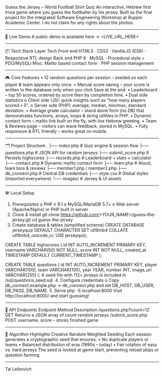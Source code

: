 Guess the Jersey – World Football Shirt Quiz
An interactive, Hebrew first trivia game where you guess the footballer by his jersey. Built as the final project for the Integrated Software Engineering Workshop at Ruppin Academic Center.
I do not claim for any rights about the photos.
________________________________________
🚀 Live Demo
A public demo is available here → <LIVE_URL_HERE> 
________________________________________
📦 Tech Stack
Layer	Tech
Front  end	HTML5 · CSS3 · Vanilla JS (ES6) · Responsive RTL design
Back end	PHP 8 · MySQL · Procedural style + PDO/MySQLi
Misc.	Mailto based contact form · PHP session management
________________________________________
🎮 Core Features
•	12 random questions per session – seeded so each player & team appears only once.
•	Manual score saving – your score is written to the database only when you click Save at the end.
•	Leaderboard – top 50 scores, ordered by score then by completion time.
•	Dual side statistics
o	Client side (JS): quick insights such as "how many players scored > 5".
o	Server side (PHP): average, median, min/max, standard deviation.
•	Average grade calculator – stand alone form (no DB) that demonstrates functions, arrays, loops & string utilities in PHP.
•	Dynamic contact form – mailto link built on the fly, with live Hebrew greeting.
•	Team & Reviews page – visitors can leave feedback, stored in MySQL.
•	Fully responsive & RTL friendly – works great on mobile.
________________________________________
🗂️ Project Structure
.
├── index.php           # Quiz engine & session flow
├── questions.php       # JSON API for random jerseys
├── submit_score.php    # Persists highscores
├── records.php         # Leaderboard + stats + calculator
├── contact.php         # Dynamic mailto contact form
├── team.php            # About, team bios & reviews
├── member1.php / member2.php
├── db_connect.php      # Central DB credentials
├── style.css           # Global styles (imported everywhere)
└── images/             # Jersey & UI assets
________________________________________
🛠️ Local Setup
1.	Prerequisites
o	PHP ≥ 8.1
o	MySQL/MariaDB 5.7+
o	Web server (Apache/Nginx) or PHP built in server
2.	Clone & install
git clone https://github.com/<YOUR_NAME>/guess-the-jersey.git
cd guess-the-jersey
3.	Create database & tables (simplified schema)
CREATE DATABASE jerseyquiz DEFAULT CHARACTER SET utf8mb4 COLLATE utf8mb4_unicode_ci;
USE jerseyquiz;

CREATE TABLE highscores (
  id INT AUTO_INCREMENT PRIMARY KEY,
  username VARCHAR(50) NOT NULL,
  score INT NOT NULL,
  created_at TIMESTAMP DEFAULT CURRENT_TIMESTAMP
);

CREATE TABLE questions (
  id INT AUTO_INCREMENT PRIMARY KEY,
  player VARCHAR(100),
  team VARCHAR(100),
  year YEAR,
  number INT,
  image_url VARCHAR(255)
);
A seed file with 112+ jerseys is included in /sql/questions_seed.sql.
4.	Configure credentials
o	Copy db_connect.example.php → db_connect.php and set DB_HOST, DB_USER, DB_PASS, DB_NAME.
5.	Serve
php -S localhost:8000
Visit http://localhost:8000/ and start guessing!
________________________________________
🔌 API Endpoints
Endpoint	Method	Description
/questions.php?count=12	GET	Returns a JSON array of count random jerseys
/submit_score.php	POST	username, score – stores finished game
________________________________________
🧠 Algorithm Highlights
Creative Random Weighted Seeding
Each session generates a cryptographic seed that ensures:
•	No duplicate players or teams
•	Balanced distribution of eras (1990s – today)
•	Fair rotation of easy vs. hard jerseys
The seed is locked at game start, preventing reload skips or question farming.
________________________________________
Tal Leibovich 
